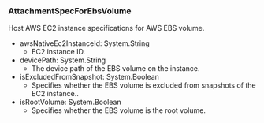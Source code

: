 ### AttachmentSpecForEbsVolume
Host AWS EC2 instance specifications for AWS EBS volume.

- awsNativeEc2InstanceId: System.String
  - EC2 instance ID.
- devicePath: System.String
  - The device path of the EBS volume on the instance.
- isExcludedFromSnapshot: System.Boolean
  - Specifies whether the EBS volume is excluded from snapshots of the EC2 instance..
- isRootVolume: System.Boolean
  - Specifies whether the EBS volume is the root volume.

